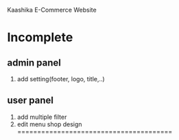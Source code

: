 Kaashika E-Commerce Website

Incomplete
==============================
 admin panel
 ---------------
1) add setting(footer, logo, title,..)


user panel
----------
1) add multiple filter
2) edit menu shop design
=======================================
